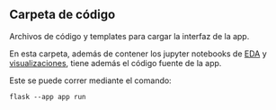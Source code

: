 ## Carpeta de código

Archivos de código y templates para cargar la interfaz de la app. 

En esta carpeta, además de contener los jupyter notebooks de [EDA](EDA_precipitacion_Mexico.ipynb) y [visualizaciones](Altair_visualization.ipynb), tiene además el código fuente de la app.

Este se puede correr mediante el comando:

    flask --app app run


